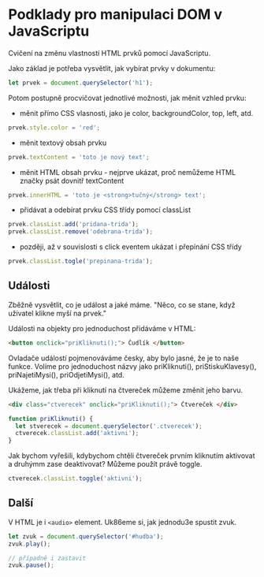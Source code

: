 # Podklady pro manipulaci DOM v JavaScriptu

Cvičení na změnu vlastností HTML prvků pomocí JavaScriptu.

Jako základ je potřeba vysvětlit, jak vybírat prvky v dokumentu:

```javascript
let prvek = document.querySelector('h1');
```

Potom postupně procvičovat jednotlivé možnosti, jak měnit vzhled prvku:

* měnit přímo CSS vlasnosti, jako je color, backgroundColor, top, left, atd.

```javascript
prvek.style.color = 'red';
```

* měnit textový obsah prvku

```javascript
prvek.textContent = 'toto je nový text';
```

* měnit HTML obsah prvku - nejprve ukázat, proč nemůžeme HTML značky psát dovnitř textContent

```javascript
prvek.innerHTML = 'toto je <strong>tučný</strong> text';
```

* přidávat a odebírat prvku CSS třídy pomocí classList

```javascript
prvek.classList.add('pridana-trida');
prvek.classList.remove('odebrana-trida');
```

* později, až v souvislosti s click eventem ukázat i přepínání CSS třídy

```javascript
prvek.classList.togle('prepinana-trida');
```

## Události

Zběžně vysvětlit, co je událost a jaké máme. "Něco, co se stane, když uživatel klikne myší na prvek."

Události na objekty pro jednoduchost přidáváme v HTML:

```html
<button onclick="priKliknuti();"> Čudlík </button>
```

Ovladače událostí pojmenováváme česky, aby bylo jasné, že je to naše funkce. Volíme pro jednoduchost názvy jako priKliknuti(), priStiskuKlavesy(), priNajetiMysi(), priOdjetiMysi(), atd.

Ukážeme, jak třeba při kliknutí na čtvereček můžeme změnit jeho barvu.


```html
<div class="ctverecek" onclick="priKliknuti();"> Čtvereček </div>
```

```javascript
function priKliknuti() {
  let stverecek = document.querySelector('.ctverecek');
  ctverecek.classList.add('aktivni');
}
```

Jak bychom vyřešili, kdybychom chtěli čtvereček prvním kliknutím aktivovat a druhýmm zase deaktivovat? Můžeme použít právě toggle.

```javascript
ctverecek.classList.toggle('aktivni');
```

## Další

V HTML je i ```<audio>``` element. Uk86eme si, jak jednodu3e spustit zvuk.

```javascript
let zvuk = document.querySelector('#hudba');
zvuk.play();

// případně i zastavit
zvuk.pause();
```
